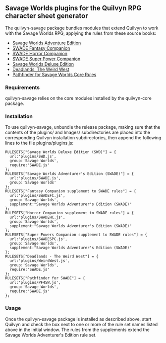 ## Savage Worlds plugins for the Quilvyn RPG character sheet generator

The quilvyn-savage package bundles modules that extend Quilvyn to work with
the Savage Worlds RPG, applying the rules from these source books:

- <a href="https://peginc.com/product/savage-worlds-adventure-edition-core-rules-pdf-swade/">Savage Worlds Adventure Edition</a>
- <a href="https://peginc.com/product/fantasy-companion-swade/">SWADE Fantasy Companion</a>
- <a href="https://peginc.com/product/horror-companion-swade/">SWADE Horror Companion</a>
- <a href="https://peginc.com/product/swade-super-powers-companion/">SWADE Super Power Companion</a>
- <a href="https://peginc.com/product/savage-worlds-deluxe-explorers-edition/">Savage Worlds Deluxe Edition</a>
- <a href="https://peginc.com/product/deadlands-the-weird-west-core-rules/"> Deadlands: The Weird West</a>
- <a href="https://peginc.com/product/pathfinder-for-savage-worlds-core-rules/">Pathfinder for Savage Worlds Core Rules</a>

### Requirements

quilvyn-savage relies on the core modules installed by the quilvyn-core package.

### Installation

To use quilvyn-savage, unbundle the release package, making sure that the
contents of the plugins/ and Images/ subdirectories are placed into the
corresponding Quilvyn installation subdirectories, then append the following
lines to the file plugins/plugins.js:

    RULESETS["Savage Worlds Deluxe Edition (SWD)"] = {
      url:'plugins/SWD.js',
      group:'Savage Worlds',
      require:'SWADE.js'
    };
    RULESETS["Savage Worlds Adventurer's Edition (SWADE)"] = {
      url:'plugins/SWADE.js',
      group:'Savage Worlds'
    };
    RULESETS["Fantasy Companion supplement to SWADE rules"] = {
      url:'plugins/SWADEFC.js',
      group:'Savage Worlds',
      supplement:"Savage Worlds Adventurer's Edition (SWADE)"
    };
    RULESETS["Horror Companion supplement to SWADE rules"] = {
      url:'plugins/SWADEHC.js',
      group:'Savage Worlds',
      supplement:"Savage Worlds Adventurer's Edition (SWADE)"
    };
    RULESETS["Super Powers Companion supplement to SWADE rules"] = {
      url:'plugins/SWADESPC.js',
      group:'Savage Worlds',
      supplement:"Savage Worlds Adventurer's Edition (SWADE)"
    };
    RULESETS["Deadlands - The Weird West"] = {
      url:'plugins/WeirdWest.js',
      group:'Savage Worlds',
      require:'SWADE.js'
    };
    RULESETS["Pathfinder for SWADE"] = {
      url:'plugins/PF4SW.js',
      group:'Savage Worlds',
      require:'SWADE.js'
    };

### Usage

Once the quilvyn-savage package is installed as described above, start Quilvyn
and check the box next to one or more of the rule set names listed above in
the initial window. The rules from the supplements extend the Savage Worlds
Adventurer's Edition rule set.
